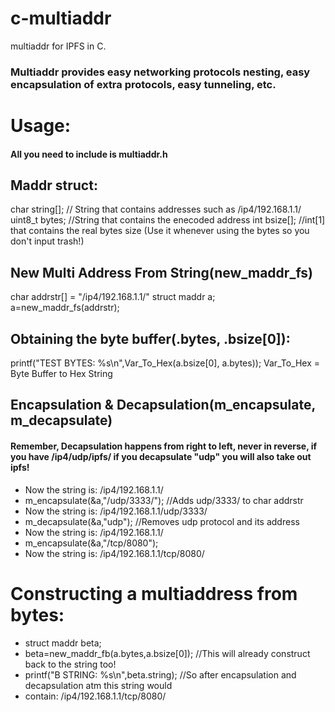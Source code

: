 # c-multiaddr
multiaddr for IPFS in C.

### Multiaddr provides easy networking protocols nesting, easy encapsulation of extra protocols, easy tunneling, etc.
# Usage:
#### All you need to include is multiaddr.h
## Maddr struct:
char string[]; // String that contains addresses such as /ip4/192.168.1.1/
uint8_t bytes; //String that contains the enecoded address
int bsize[]; //int[1] that contains the real bytes size (Use it whenever using the bytes so you don't input trash!)
## New Multi Address From String(new_maddr_fs)
  char addrstr[] = "/ip4/192.168.1.1/"
	struct maddr a;
	a=new_maddr_fs(addrstr);
## Obtaining the byte buffer(.bytes, .bsize[0]):
  printf("TEST BYTES: %s\n",Var_To_Hex(a.bsize[0], a.bytes));
  Var_To_Hex = Byte Buffer to Hex String
## Encapsulation & Decapsulation(m_encapsulate, m_decapsulate)
#### Remember, Decapsulation happens from right to left, never in reverse, if you have /ip4/udp/ipfs/ if you decapsulate "udp" you will also take out ipfs! 
* Now the string is: /ip4/192.168.1.1/
* m_encapsulate(&a,"/udp/3333/"); //Adds udp/3333/ to char addrstr
* Now the string is: /ip4/192.168.1.1/udp/3333/
* m_decapsulate(&a,"udp"); //Removes udp protocol and its address
* Now the string is: /ip4/192.168.1.1/
* m_encapsulate(&a,"/tcp/8080");
* Now the string is: /ip4/192.168.1.1/tcp/8080/ 

# Constructing a multiaddress from bytes:

* struct maddr beta;
* beta=new_maddr_fb(a.bytes,a.bsize[0]); //This will already construct back to the string too!
* printf("B STRING: %s\n",beta.string);  //So after encapsulation and decapsulation atm this string would 
* contain: /ip4/192.168.1.1/tcp/8080/ 
 
